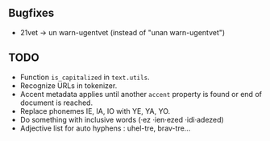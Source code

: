 ## Bugfixes

* 21vet -> un warn-ugentvet (instead of "unan warn-ugentvet")

## TODO

* Function `is_capitalized` in `text.utils`.
* Recognize URLs in tokenizer.
* Accent metadata applies until another `accent` property is found or end of document is reached.
* Replace phonemes IE, IA, IO with YE, YA, YO.
* Do something with inclusive words (·ez ·ien·ezed ·idi·adezed)
* Adjective list for auto hyphens : uhel-tre, brav-tre...
